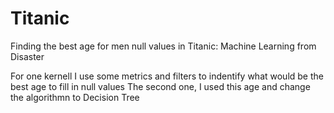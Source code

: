 # Titanic
Finding the best age for men null values in Titanic: Machine Learning from Disaster

For one kernell I use some metrics and filters to indentify what would be the best age to fill in null values
The second one, I used this age and change the algorithmn to Decision Tree
